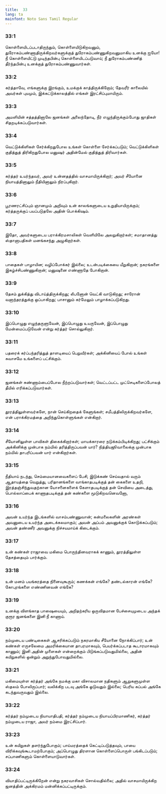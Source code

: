 ```yaml
---
title:  33
lang: ta
mainfont: Noto Sans Tamil Regular
---
```


###  33:1

கொள்ளையிடப்படாதிருந்தும், கொள்ளையிடுகிறவனும், துரோகம்பண்ணாதிருக்கிறவர்களுக்குத் துரோகம்பண்ணுகிறவனுமாகிய உனக்கு ஐயோ! நீ கொள்ளையிட்டு முடிந்தபின்பு கொள்ளையிடப்படுவாய்; நீ துரோகம்பண்ணித் தீர்ந்தபின்பு உனக்குத் துரோகம்பண்ணுவார்கள்.

###  33:2

கர்த்தாவே, எங்களுக்கு இரங்கும், உமக்குக் காத்திருக்கிறோம்; தேவரீர் காலையில் அவர்கள் புயமும், இக்கட்டுக்காலத்தில் எங்கள் இரட்சிப்புமாயிரும்.

###  33:3

அமளியின் சத்தத்தினாலே ஜனங்கள் அலைந்தோடி, நீர் எழுந்திருக்கும்போது ஜாதிகள் சிதறடிக்கப்படுவார்கள்.

###  33:4

வெட்டுக்கிளிகள் சேர்க்கிறதுபோல உங்கள் கொள்ளை சேர்க்கப்படும்; வெட்டுக்கிளிகள் குதித்துத் திரிகிறதுபோல மனுஷர் அதின்மேல் குதித்துத் திரிவார்கள்.

###  33:5

கர்த்தர் உயர்ந்தவர், அவர் உன்னதத்தில் வாசமாயிருக்கிறார்; அவர் சீயோனை நியாயத்தினாலும் நீதியினாலும் நிரப்புகிறார்.

###  33:6

பூரணரட்சிப்பும் ஞானமும் அறிவும் உன் காலங்களுடைய உறுதியாயிருக்கும்; கர்த்தருக்குப் பயப்படுதலே அதின் பொக்கிஷம்.

###  33:7

இதோ, அவர்களுடைய பராக்கிரமசாலிகள் வெளியிலே அலறுகிறார்கள்; சமாதானத்து ஸ்தானாபதிகள் மனங்கசந்து அழுகிறார்கள்.

###  33:8

பாதைகள் பாழாயின; வழிப்போக்கர் இல்லை; உடன்படிக்கையை மீறுகிறான்; நகரங்களை இகழ்ச்சிபண்ணுகிறான்; மனுஷனை எண்ணாதே போகிறான்.

###  33:9

தேசம் துக்கித்து விடாய்த்திருக்கிறது; லீபனோன் வெட்கி வாடுகிறது; சாரோன் வனாந்தரத்துக்கு ஒப்பாகிறது; பாசானும் கர்மேலும் பாழாக்கப்படுகிறது.

###  33:10

இப்பொழுது எழுந்தருளுவேன், இப்பொழுது உயருவேன், இப்பொழுது மேன்மைப்படுவேன் என்று கர்த்தர் சொல்லுகிறார்.

###  33:11

பதரைக் கர்ப்பந்தரித்துத் தாளடியைப் பெறுவீர்கள்; அக்கினியைப் போல் உங்கள் சுவாசமே உங்களைப் பட்சிக்கும்.

###  33:12

ஜனங்கள் சுண்ணாம்பைப்போல நீற்றப்படுவார்கள்; வெட்டப்பட்ட முட்செடிகளைப்போலத் தீயில் எரிக்கப்படுவார்கள்.

###  33:13

தூரத்திலுள்ளவர்களே, நான் செய்கிறதைக் கேளுங்கள்; சமீபத்திலிருக்கிறவர்களே, என் பராக்கிரமத்தை அறிந்துகொள்ளுங்கள் என்கிறார்.

###  33:14

சீயோனிலுள்ள பாவிகள் திகைக்கிறார்கள்; மாயக்காரரை நடுக்கம்பிடிக்கிறது; பட்சிக்கும் அக்கினிக்கு முன்பாக நம்மில் தரித்திருப்பவன் யார்? நித்தியஜூவாலைக்கு முன்பாக நம்மில் தாபரிப்பவன் யார் என்கிறார்கள்.

###  33:15

நீதியாய் நடந்து, செம்மையானவைகளைப் பேசி, இடுக்கண் செய்வதால் வரும் ஆதாயத்தை வெறுத்து, பரிதானங்களை வாங்காதபடிக்குத் தன் கைகளை உதறி, இரத்தஞ்சிந்துவதற்கான யோசனைகளைக் கேளாதபடிக்குத் தன் செவியை அடைத்து, பொல்லாப்பைக் காணாதபடிக்குத் தன் கண்களை மூடுகிறவனெவனோ,

###  33:16

அவன் உயர்ந்த இடங்களில் வாசம்பண்ணுவான்; கன்மலைகளின் அரண்கள் அவனுடைய உயர்ந்த அடைக்கலமாகும்; அவன் அப்பம் அவனுக்குக் கொடுக்கப்படும்; அவன் தண்ணீர் அவனுக்கு நிச்சயமாய்க் கிடைக்கும்.

###  33:17

உன் கண்கள் ராஜாவை மகிமை பொருந்தினவராகக் காணும், தூரத்திலுள்ள தேசத்தையும் பார்க்கும்.

###  33:18

உன் மனம் பயங்கரத்தை நினைவுகூரும்; கணக்கன் எங்கே? தண்டல்காரன் எங்கே? கோபுரங்களை எண்ணினவன் எங்கே?

###  33:19

உனக்கு விளங்காத பாஷையையும், அறிதற்கரிய ஒருவிதமான பேச்சையுமுடைய அந்தக் குரூர ஜனங்களை இனி நீ காணாய்.

###  33:20

நம்முடைய பண்டிகைகள் ஆசரிக்கப்படும் நகரமாகிய சீயோனை நோக்கிப்பார்; உன் கண்கள் எருசலேமை அமரிக்கையான தாபரமாகவும், பெயர்க்கப்படாத கூடாரமாகவும் காணும்; இனி அதின் முளைகள் என்றைக்கும் பிடுங்கப்படுவதுமில்லை, அதின் கயிறுகளில் ஒன்றும் அறுந்துபோவதுமில்லை.

###  33:21

மகிமையுள்ள கர்த்தர் அங்கே நமக்கு மகா விசாலமான நதிகளும் ஆறுகளுமுள்ள ஸ்தலம் போலிருப்பார்; வலிக்கிற படவு அங்கே ஓடுவதும் இல்லை; பெரிய கப்பல் அங்கே கடந்துவருவதும் இல்லை.

###  33:22

கர்த்தர் நம்முடைய நியாயாதிபதி, கர்த்தர் நம்முடைய நியாயப்பிரமாணிகர், கர்த்தர் நம்முடைய ராஜா, அவர் நம்மை இரட்சிப்பார்.

###  33:23

உன் கயிறுகள் தளர்ந்துபோகும்; பாய்மரத்தைக் கெட்டிப்படுத்தவும், பாயை விரிக்கவுங்கூடாமற்போகும்; அப்பொழுது திரளான கொள்ளைப்பொருள் பங்கிடப்படும்; சப்பாணிகளும் கொள்ளையாடுவார்கள்.

###  33:24

வியாதிப்பட்டிருக்கிறேன் என்று நகரவாசிகள் சொல்வதில்லை; அதில் வாசமாயிருக்கிற ஜனத்தின் அக்கிரமம் மன்னிக்கப்பட்டிருக்கும்.

